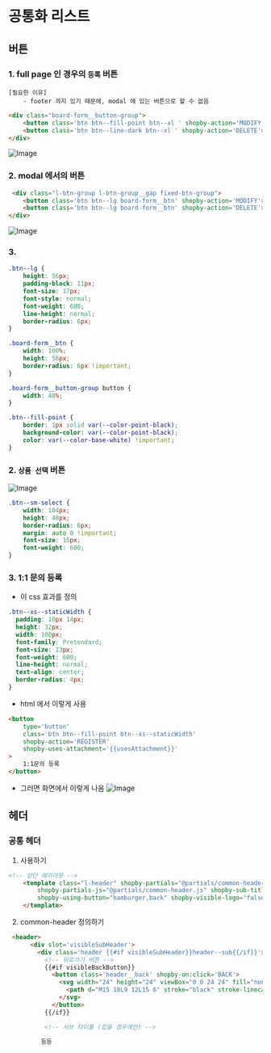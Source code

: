 
# 공통화 리스트 
## 버튼
### 1. full page 인 경우의 `등록` 버튼 

```
[필요한 이유]
    - footer 까지 있기 때문에, modal 에 있는 버튼으로 할 수 없음
```

```html
<div class="board-form__button-group">
    <button class='btn btn--fill-point btn--xl ' shopby-action='MODIFY'>수정</button>
    <button class='btn btn--line-dark btn--xl ' shopby-action='DELETE'>삭제</button>
</div>
```

![Image](https://i.imgur.com/bjeTKCe.png)


### 2. modal 에서의 버튼 

```html
 <div class="l-btn-group l-btn-group__gap fixed-btn-group">
    <button class='btn btn--lg board-form__btn' shopby-action='MODIFY'>수정</button>
    <button class='btn btn--lg board-form__btn' shopby-action='DELETE'>삭제</button>
</div>
```
![Image](https://i.imgur.com/Xei2RYo.png)




### 3. 


```css
.btn--lg {
    height: 56px;
    padding-block: 11px;
    font-size: 17px;
    font-style: normal;
    font-weight: 600;
    line-height: normal;
    border-radius: 6px;
}

.board-form__btn {
    width: 100%;
    height: 56px;
    border-radius: 6px !important;
}

.board-form__button-group button {
    width: 48%;
}

.btn--fill-point {
    border: 1px solid var(--color-point-black);
    background-color: var(--color-point-black);
    color: var(--color-base-white) !important;
}
```


### 2. `상품 선택` 버튼 


![Image](https://i.imgur.com/TItD5x1.png)

```css
.btn--sm-select {
    width: 104px;
    height: 48px;
    border-radius: 6px;
    margin: auto 0 !important;
    font-size: 15px;
    font-weight: 600;
}

```


### 3. 1:1 문의 등록 

- 이 css 효과를 정의
```css
.btn--xs--staticWidth {
  padding: 10px 14px;
  height: 32px;
  width: 100px;
  font-family: Pretendard;
  font-size: 13px;
  font-weight: 600;
  line-height: normal;
  text-align: center;
  border-radius: 4px;
}
```

- html 에서 이렇게 사용 
```html 
<button
    type='button'
    class='btn btn--fill-point btn--xs--staticWidth'
    shopby-action='REGISTER'
    shopby-uses-attachment='{{usesAttachment}}'
>
    1:1문의 등록
</button>
```

- 그러면 화면에서 이렇게 나옴 
![Image](https://i.imgur.com/EV4jkLg.png)




## 헤더 

### 공통 헤더 

1. 사용하기 
```html
<!-- 상단 레이아웃 -->
    <template class="l-header" shopby-partials="@partials/common-header.html"
        shopby-partials-js="@partials/common-header.js" shopby-sub-title="배송지 관리✅"
        shopby-using-button="hamburger,back" shopby-visible-logo="false">
    </template>
```

2. common-header 정의하기 
```html 
 <header>
      <div slot='visibleSubHeader'>
        <div class='header {{#if visibleSubHeader}}header--sub{{/if}}'>
          <!-- 뒤로가기 버튼 -->
          {{#if visibleBackButton}}
            <button class='header__back' shopby-on:click='BACK'>
              <svg width="24" height="24" viewBox="0 0 24 24" fill="none" xmlns="http://www.w3.org/2000/svg">
                <path d="M15 18L9 12L15 6" stroke="black" stroke-linecap="round" stroke-linejoin="round"/>
              </svg>
            </button>
          {{/if}}

          <!-- 서브 타이틀 (있을 경우에만) -->
         
         등등
```